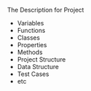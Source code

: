 The Description for Project

- Variables
- Functions
- Classes
- Properties
- Methods
- Project Structure
- Data Structure
- Test Cases
- etc
